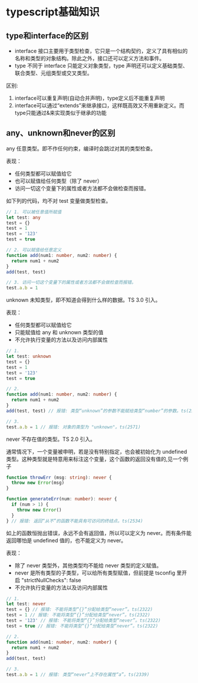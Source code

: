 # typescript基础知识

## type和interface的区别

- interface
  接口主要用于类型检查，它只是一个结构契约，定义了具有相似的名称和类型的对象结构。除此之外，接口还可以定义方法和事件。
- type
  不同于 interface 只能定义对象类型，type 声明还可以定义基础类型、联合类型、元组类型或交叉类型。

区别:

 1. interface可以重复声明(自动合并声明)，type定义后不能重复声明
 2. interface可以通过“extends”来继承接口，这样既高效又不用重新定义。而type只能通过&来实现类似于继承的功能

## any、unknown和never的区别

any
任意类型。即不作任何约束，编译时会跳过对其的类型检查。

表现：

- 任何类型都可以赋值给它
- 也可以赋值给任何类型（除了 never）
- 访问一切这个变量下的属性或者方法都不会做检查而报错。

如下列的代码，均不对 test 变量做类型检查。

```ts
// 1. 可以被任意值所赋值
let test: any
test = {}
test = 1
test = '123'
test = true

// 2. 可以赋值给任意定义
function add(num1: number, num2: number) {
  return num1 + num2
}
add(test, test)

// 3. 访问一切这个变量下的属性或者方法都不会做检查而报错。
test.a.b = 1

```

unknown
未知类型，即不知道会得到什么样的数据。TS 3.0 引入。

表现：

- 任何类型都可以赋值给它
- 只能赋值给 any 和 unknown 类型的值
- 不允许执行变量的方法以及访问内部属性

```ts
// 1.
let test: unknown
test = {}
test = 1
test = '123'
test = true

// 2.
function add(num1: number, num2: number) {
  return num1 + num2
}
add(test, test) // 报错: 类型“unknown”的参数不能赋给类型“number”的参数。ts(2345)

// 3.
test.a.b = 1 // 报错: 对象的类型为 "unknown"。ts(2571)


```

never
不存在值的类型。TS 2.0 引入。

通常情况下，一个变量被申明，若是没有特别指定，也会被初始化为 undefined 类型。这种类型就是特意用来标注这个变量，这个函数的返回没有值的,见一个例子

```ts
function throwErr (msg: string): never {
  throw new Error(msg)
}

function generateErr(num: number): never {
  if (num > 1) {
    throw new Error()
  }
} // 报错: 返回“从不”的函数不能具有可访问的终结点。ts(2534)

```
如上的函数恒抛出错误，永远不会有返回值，所以可以定义为 never。而有条件能返回哪怕是 undefined 值的，也不能定义为 never。

表现：

- 除了 never 类型外，其他类型均不能给 never 类型的定义赋值。
- never 是所有类型的子类型，可以给所有类型赋值，但前提是 tsconfig 里开启 "strictNullChecks": false
- 不允许执行变量的方法以及访问内部属性

```ts
// 1.
let test: never
test = {} // 报错: 不能将类型“{}”分配给类型“never”。ts(2322)
test = 1 // 报错: 不能将类型“{}”分配给类型“never”。ts(2322)
test = '123' // 报错: 不能将类型“{}”分配给类型“never”。ts(2322)
test = true // 报错: 不能将类型“{}”分配给类型“never”。ts(2322)

// 2.
function add(num1: number, num2: number) {
  return num1 + num2
}
add(test, test)

// 3.
test.a.b = 1 // 报错: 类型“never”上不存在属性“a”。ts(2339)


```